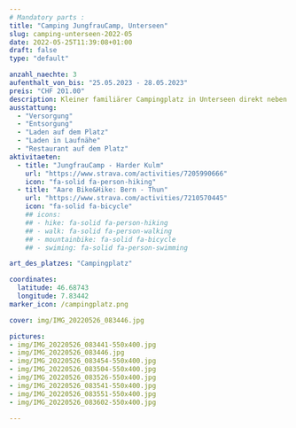```yaml
---
# Mandatory parts :
title: "Camping JungfrauCamp, Unterseen"
slug: camping-unterseen-2022-05
date: 2022-05-25T11:39:08+01:00
draft: false
type: "default"

anzahl_naechte: 3
aufenthalt_von_bis: "25.05.2023 - 28.05.2023"
preis: "CHF 201.00"
description: Kleiner familiärer Campingplatz in Unterseen direkt neben Interlaken. Kleiner Laden auf dem Platz und auch ein kleines aber feines Restaurant. Weiter hinten auf dem Camping, bei den Saisonplätzen, hat es noch einen Pool. Jederzeit gerne wieder.
ausstattung:
  - "Versorgung"
  - "Entsorgung"
  - "Laden auf dem Platz"
  - "Laden in Laufnähe"
  - "Restaurant auf dem Platz"
aktivitaeten:
  - title: "JungfrauCamp - Harder Kulm"
    url: "https://www.strava.com/activities/7205990666"
    icon: "fa-solid fa-person-hiking"
  - title: "Aare Bike&Hike: Bern - Thun"
    url: "https://www.strava.com/activities/7210570445"
    icon: "fa-solid fa-bicycle"
    ## icons:
    ## - hike: fa-solid fa-person-hiking
    ## - walk: fa-solid fa-person-walking
    ## - mountainbike: fa-solid fa-bicycle
    ## - swiming: fa-solid fa-person-swimming

art_des_platzes: "Campingplatz"

coordinates:
  latitude: 46.68743
  longitude: 7.83442
marker_icon: /campingplatz.png

cover: img/IMG_20220526_083446.jpg

pictures: 
- img/IMG_20220526_083441-550x400.jpg
- img/IMG_20220526_083446.jpg
- img/IMG_20220526_083454-550x400.jpg
- img/IMG_20220526_083504-550x400.jpg
- img/IMG_20220526_083526-550x400.jpg
- img/IMG_20220526_083541-550x400.jpg
- img/IMG_20220526_083551-550x400.jpg
- img/IMG_20220526_083602-550x400.jpg

---
```

